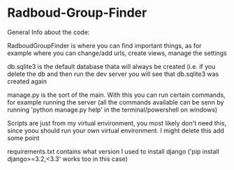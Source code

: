 # Radboud-Group-Finder

General  Info about the code: 

RadboudGroupFinder is where you can find important things, as for example where you can change/add urls, create views, manage the settings

db.sqlite3 is the default database thata will always be created (i.e. if you delete the db and then run the dev server you will see that db.sqlite3 was created again

manage.py is the sort of the main. With this you can run certain commands, for example running the server (all the commands available can be senn by running  'python manage.py help' in the terminal/powershell on windows)

Scripts are just from my virtual environment, you most likely don't need this, since yoou should run your own virtual environment. I might delete this add some point 

requirements.txt contains what version I used to install django ('pip install django>=3.2,<3.3' works too in this case)
